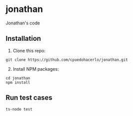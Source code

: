 # jonathan
Jonathan's code

## Installation

1. Clone this repo:
```console
git clone https://github.com/cpuedohacerlo/jonathan.git
```

2. Install NPM packages:
```console
cd jonathan
npm install
```

## Run test cases

```console
ts-node test
```
